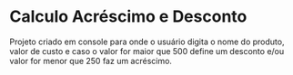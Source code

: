 # Calculo Acréscimo e Desconto
 Projeto criado em console para  onde o usuário  digita o nome  do produto, valor de custo e caso o valor for maior que 500 define um desconto e/ou valor for menor que 250 faz um acréscimo.